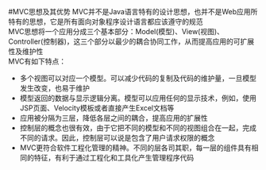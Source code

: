 #MVC思想及其优势
MVC并不是Java语言特有的设计思想，也并不是Web应用所特有的思想，它是所有面向对象程序设计语言都应该遵守的规范  
MVC思想将一个应用分成三个基本部分：Model(模型)、View(视图)、Controller(控制器)，这三个部分以最少的耦合协同工作，从而提高应用的可扩展性及维护性  
MVC有如下特点：
- 多个视图可以对应一个模型。可以减少代码的复制及代码的维护量，一旦模型发生改变，也易于维护  
- 模型返回的数据与显示逻辑分离。模型可以应用任何的显示技术，例如，使用JSP页面、Velocity模板或者直接产生Excel文档等  
- 应用被分隔为三层，降低各层之间的耦合，提高应用的扩展性  
- 控制层的概念也很有效，由于它把不同的模型和不同的视图组合在一起，完成不同的请求。因此，控制层可以说是包含了用户请求权限的概念  
- MVC更符合软件工程化管理的精神。不同的层各司其职，每一层的组件具有相同的特征，有利于通过工程化和工具化产生管理程序代码  
